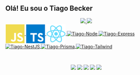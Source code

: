 ## Olá! Eu sou o Tiago Becker
<div align="center">
  <a href="https://github.com/TiagoDevJS">
  <img height="180em" src="https://github-readme-stats.vercel.app/api?username=TiagoDevJS&show_icons=true&theme=dracula&include_all_commits=true&count_private=true"/>
  <img height="180em" src="https://github-readme-stats.vercel.app/api/top-langs/?username=TiagoDevJS&layout=compact&langs_count=7&theme=dracula"/>
</div>
 <div width:"100%">
   <img align="center" alt="Tiago-Js" height="60" width="60" src="https://raw.githubusercontent.com/devicons/devicon/master/icons/javascript/javascript-plain.svg">
<img align="center" alt="Tiago-Ts" height="60" width="60" src="https://raw.githubusercontent.com/devicons/devicon/master/icons/typescript/typescript-plain.svg">
<img align="center" alt="Tiago-React" height="60" width="60" src="https://raw.githubusercontent.com/devicons/devicon/master/icons/react/react-original.svg">
<img align="center" alt="Tiago-Node" height="60" width="60" src="https://cdn.jsdelivr.net/gh/devicons/devicon@latest/icons/nodejs/nodejs-original-wordmark.svg" />
<img align="center" alt="Tiago-Express" height="60" width="60" src="https://cdn.jsdelivr.net/gh/devicons/devicon@latest/icons/express/express-original.svg" /> 
<img align="center" alt="Tiago-NestJS" height="90" width="90" src="https://cdn.jsdelivr.net/gh/devicons/devicon@latest/icons/nestjs/nestjs-original-wordmark.svg" />
<img align="center" alt="Tiago-Prisma" height="90" width="90" src="https://cdn.jsdelivr.net/gh/devicons/devicon@latest/icons/prisma/prisma-original-wordmark.svg" />
<img align="center" alt="Tiago-Tailwind" height="150" width="150" src="https://cdn.jsdelivr.net/gh/devicons/devicon@latest/icons/tailwindcss/tailwindcss-original-wordmark.svg" />
 </div>
          
          
          


<br/>
<br/>
  <div align="center"> 
 
   <a href="https://www.instagram.com/dev_becker_tiago/" target="_blank"><img src="https://img.shields.io/badge/-Instagram-%23E4405F?style=for-the-badge&logo=instagram&logoColor=white" target="_blank"></a>
   <a href="" target="_blank"><img src="https://img.shields.io/badge/Discord-7289DA?style=for-the-badge&logo=discord&logoColor=white" target="_blank"></a> 
   <a href = "mailto:beckertiago09@gmail.com"><img src="https://img.shields.io/badge/-Gmail-%23333?style=for-the-badge&logo=gmail&logoColor=white" target="_blank"></a>
   <a href="" target="_blank"><img src="https://img.shields.io/badge/-LinkedIn-%230077B5?style=for-the-badge&logo=linkedin&logoColor=white" target="_blank"></a> 
   <a href="https://wa.me/555199520423" target="_blank"><img src="https://img.shields.io/badge/WhatsApp-25D366?style=for-the-badge&logo=whatsapp&logoColor=white"></a>
    <br/>
  
 </div>
